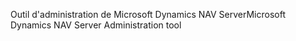 <span data-ttu-id="406f5-101">Outil d'administration de Microsoft Dynamics NAV Server</span><span class="sxs-lookup"><span data-stu-id="406f5-101">Microsoft Dynamics NAV Server Administration tool</span></span>